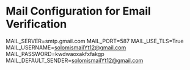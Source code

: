 # Mail Configuration for Email Verification
MAIL_SERVER=smtp.gmail.com
MAIL_PORT=587
MAIL_USE_TLS=True
MAIL_USERNAME=solomismailYt12@gmail.com
MAIL_PASSWORD=kwdwaoxakfxfakgp
MAIL_DEFAULT_SENDER=solomismailYt12@gmail.com
